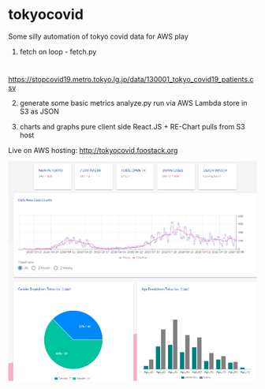# tokyocovid

Some silly automation of tokyo covid data for AWS play

1. fetch on loop - fetch.py

#
#
#

https://stopcovid19.metro.tokyo.lg.jp/data/130001_tokyo_covid19_patients.csv

2. generate some basic metrics
     analyze.py run via AWS Lambda
     store in S3 as JSON

3. charts and graphs
     pure client side React.JS + RE-Chart pulls from S3 host

Live on AWS hosting:  http://tokyocovid.foostack.org 

![Example](https://github.com/dougfoo/tokyocovid/blob/master/covid.png)

